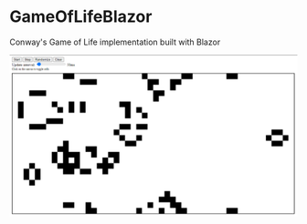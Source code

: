 # GameOfLifeBlazor
Conway's Game of Life implementation built with Blazor

![screenshot](https://github.com/valincius/GameOfLifeBlazor/blob/main/screenshot.png)
